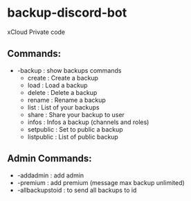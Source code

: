 # backup-discord-bot
xCloud Private code


## Commands:
- -backup : show backups commands
  - create : Create a backup
  - load : Load a backup
  - delete : Delete a backup
  - rename : Rename a backup
  - list : List of your backups
  - share : Share your backup to user
  - infos : Infos a backup (channels and roles)
  - setpublic : Set to public a backup
  - listpublic : List of public backup
 
## Admin Commands:
- -addadmin : add admin
- -premium : add premium (message max backup unlimited)
- -allbackupstoid : to send all backups to id
